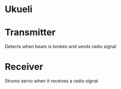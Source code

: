 # Ukueli

# Transmitter

Detects when beam is broken and sends radio signal
# Receiver
Strums servo when it receives a radio signal
